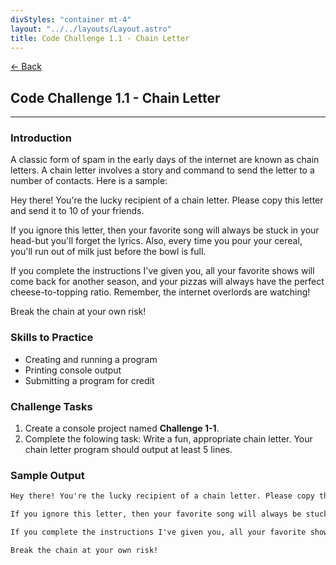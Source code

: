 ```yaml
---
divStyles: "container mt-4"
layout: "../../layouts/Layout.astro"
title: Code Challenge 1.1 - Chain Letter
---
```


[← Back](/code-challenges/)

## Code Challenge 1.1 - Chain Letter

---

### Introduction

A classic form of spam in the early days of the internet are known as chain letters. A chain letter involves a story and command to send the letter to a number of contacts. Here is a sample:

<div class="text-light p-2 my-2 bg-black">

Hey there! You're the lucky recipient of a chain letter. Please copy this letter and send it to 10 of your friends.

If you ignore this letter, then your favorite song will always be stuck in your head-but you'll forget the lyrics. Also, every time you pour your cereal, you'll run out of milk just before the bowl is full. 

If you complete the instructions I've given you, all your favorite shows will come back for another season, and your pizzas will always have the perfect cheese-to-topping ratio. Remember, the internet overlords are watching!

Break the chain at your own risk!

</div>

### Skills to Practice

- Creating and running a program
- Printing console output
- Submitting a program for credit

### Challenge Tasks

1. Create a console project named **Challenge 1-1**.
2. Complete the folowing task: Write a fun, appropriate chain letter. Your chain letter program should output at least 5 lines.

### Sample Output

```txt
Hey there! You're the lucky recipient of a chain letter. Please copy this letter and send it to 10 of your friends.

If you ignore this letter, then your favorite song will always be stuck in your head-but you'll forget the lyrics. Also, every time you pour your cereal, you'll run out of milk just before the bowl is full. 

If you complete the instructions I've given you, all your favorite shows will come back for another season, and your pizzas will always have the perfect cheese-to-topping ratio. Remember, the internet overlords are watching!

Break the chain at your own risk!
```
